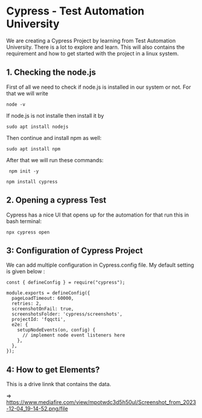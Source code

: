 # Cypress - Test Automation University

We are creating a Cypress Project by learning from Test Automation University. There is a lot to explore and learn. This  will also contains the requirement and how to get started with the project in a linux system.

## 1. Checking the node.js
First of all we need to check if node.js is installed in our system or not. For that we will write

` node -v `

If node.js is not installe then install it by 

`sudo apt install nodejs `

Then continue and install npm as well:

` sudo apt install npm `

After that we will run these commands:

`  npm init -y `

` npm install cypress `

## 2. Opening a cypress Test 

Cypress has a nice UI that opens up for the automation for that run this in bash terminal:

`npx cypress open`

## 3: Configuration of Cypress Project

We can add multiple configuration in Cypress.config file. My default setting is given below :

~~~
const { defineConfig } = require("cypress");

module.exports = defineConfig({
  pageLoadTimeout: 60000,
  retries: 2,
  screenshotOnFail: true,
  screenshotsFolder: 'cypress/screenshots',
  projectId: 'fqqcti',
  e2e: {
    setupNodeEvents(on, config) {
      // implement node event listeners here
    },
  },
});

~~~

## 4: How to get Elements?

This is a drive linnk that contains the data.

=> https://www.mediafire.com/view/mpotwdc3d5h50ul/Screenshot_from_2023-12-04_19-14-52.png/file
